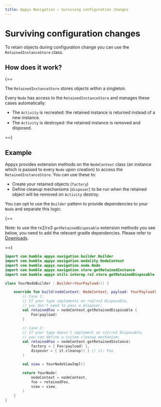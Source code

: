 ```yaml
---
title: Appyx Navigation – Surviving configuration changes
---
```


# Surviving configuration changes

To retain objects during configuration change you can use the `RetainedInstanceStore` class.

## How does it work?

{==

The `RetainedInstanceStore` stores objects within a singleton.

Every `Node` has access to the `RetainedInstanceStore` and manages these cases automatically:

- The `Activity` is recreated: the retained instance is returned instead of a new instance.
- The `Activity` is destroyed: the retained instance is removed and disposed.

==}

## Example

Appyx provides extension methods on the `NodeContext` class (an instance which is passed to every `Node` upon creation) to access the `RetainedInstanceStore`. You can use these to:

- Create your retained objects (`factory`)
- Define cleanup mechanisms (`disposer`) to be run when the retained object will be removed on `Activity` destroy.

You can opt to use the `Builder` pattern to provide dependencies to your `Node` and separate this logic:

{==

Note: to use the rx2/rx3 `getRetainedDisposable` extension methods you see below, you need to add the relevant gradle dependencies. Please refer to [Downloads](../../releases/downloads.md).

==}

```kotlin
import com.bumble.appyx.navigation.builder.Builder
import com.bumble.appyx.navigation.modality.NodeContext
import com.bumble.appyx.navigation.node.Node
import com.bumble.appyx.navigation.store.getRetainedInstance
import com.bumble.appyx.utils.interop.rx2.store.getRetainedDisposable

class YourNodeBuilder : Builder<YourPayload>() {

    override fun build(nodeContext: NodeContext, payload: YourPayload): Node {
        // Case 1:
        // If your type implements an rx2/rx3 Disposable,
        // you don't need to pass a disposer:
        val retainedFoo = nodeContext.getRetainedDisposable {
            Foo(payload)
        }
        
        // Case 2:
        // If your type doesn't implement an rx2/rx3 Disposable,
        // you can define a custom cleanup mechanism:
        val retainedFoo = nodeContext.getRetainedInstance(
            factory = { Foo(payload) },
            disposer = { it.cleanup() } // it: Foo
        )
        
        val view = YourNodeViewImpl()

        return YourNode(
            nodeContext = nodeContext,
            foo = retainedFoo, 
            view = view,
        )
    }
}
```
